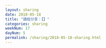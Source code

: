 ```yaml
---
layout: sharing
date: 2018-05-18
title: "讀經分享：【】"
categories: sharing
weekNum: 17
dayNum: 5
permalink: /sharing/2018-05-18-sharing.html
---
```

